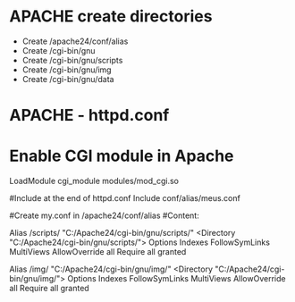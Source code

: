 # APACHE create directories
- Create /apache24/conf/alias
- Create /cgi-bin/gnu
- Create /cgi-bin/gnu/scripts
- Create /cgi-bin/gnu/img
- Create /cgi-bin/gnu/data


# APACHE - httpd.conf
# Enable CGI module in Apache
LoadModule cgi_module modules/mod_cgi.so

#Include at the end of httpd.conf
Include conf/alias/meus.conf

#Create my.conf in /apache24/conf/alias
#Content:

Alias /scripts/ "C:/Apache24/cgi-bin/gnu/scripts/"
<Directory "C:/Apache24/cgi-bin/gnu/scripts/">
    Options Indexes FollowSymLinks MultiViews
    AllowOverride all
    Require all granted
</Directory>

Alias /img/ "C:/Apache24/cgi-bin/gnu/img/"
<Directory "C:/Apache24/cgi-bin/gnu/img/">
    Options Indexes FollowSymLinks MultiViews
    AllowOverride all
    Require all granted
</Directory>

